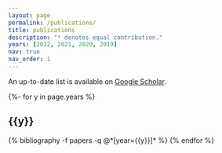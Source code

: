 ```yaml
---
layout: page
permalink: /publications/
title: publications
description: "* denotes equal contribution."
years: [2022, 2021, 2020, 2019]
nav: true
nav_order: 1
---
```

<!-- _pages/publications.md -->
<div class="publications">
  
<p>An up-to-date list is available on <a href="https://scholar.google.com/citations?user=BarC1U8AAAAJ" target="_blank" rel="noopener noreferrer">Google Scholar</a>.</p>

{%- for y in page.years %}
  <h2 class="year">{{y}}</h2>
  {% bibliography -f papers -q @*[year={{y}}]* %}
{% endfor %}

</div>
